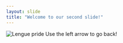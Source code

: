 ```yaml
---
layout: slide
title: "Welcome to our second slide!"
---
```

![Lengue pride](https://cdn.discordapp.com/attachments/646874806062546956/865288376407293972/IMG_20210715_144416_026.jpg)
Use the left arrow to go back!
